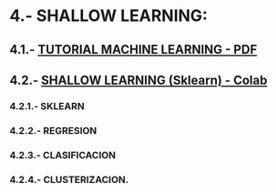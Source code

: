# 4.- SHALLOW LEARNING: 

## 4.1.- [TUTORIAL MACHINE LEARNING - PDF](https://docs.google.com/document/d/1ROF-sp4tdTWSpgHIIrcFF3DHdSncPJd1fzc914L4_N0)

## 4.2.-  [SHALLOW LEARNING (Sklearn) - Colab](https://colab.research.google.com/drive/1shW83I8RQktlwxXn4wHjWYbcM5tsYuTf)

###  4.2.1.- SKLEARN  

###  4.2.2.- REGRESION 

###  4.2.3.- CLASIFICACION 

###  4.2.4.- CLUSTERIZACION.


